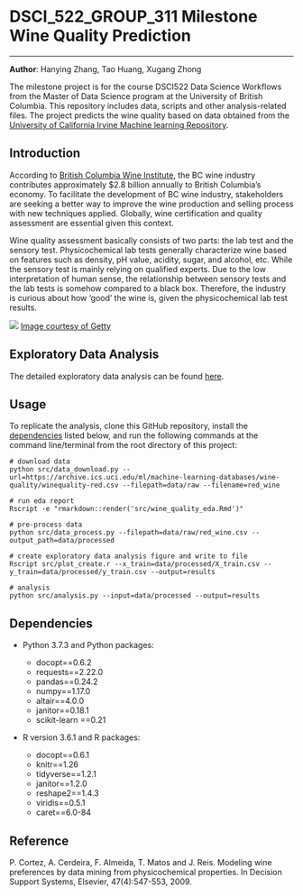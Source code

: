 # DSCI_522_GROUP_311 Milestone Wine Quality Prediction
-------------
**Author**: Hanying Zhang, Tao Huang, Xugang Zhong

The milestone project is for the course DSCI522 Data Science Workflows from the Master of Data Science program at the University of British Columbia. This repository includes data, scripts and other analysis-related files. The project predicts the wine quality based on data obtained from the [University of California Irvine Machine learning Repository](http://archive.ics.uci.edu/ml/datasets/Wine+Quality). 

## Introduction

According to [British Columbia Wine Institute](https://winebc.com/industry/media/quick-facts/), the BC wine industry contributes approximately $2.8 billion annually to British Columbia’s economy. To facilitate the development of BC wine industry, stakeholders are seeking a better way to improve the wine production and selling process with new techniques applied. Globally, wine certification and quality assessment are essential given this context. 

Wine quality assessment basically consists of two parts: the lab test and the sensory test. Physicochemical lab tests generally characterize wine based on features such as density, pH value, acidity, sugar, and alcohol, etc. While the sensory test is mainly relying on qualified experts. Due to the low interpretation of human sense, the relationship between sensory tests and the lab tests is somehow compared to a black box. Therefore, the industry is curious about how ‘good’ the wine is, given the physicochemical lab test results. 


![](https://253qv1sx4ey389p9wtpp9sj0-wpengine.netdna-ssl.com/wp-content/uploads/2019/02/Wine_Cert_Programs_GettyImages_636693944_1920x1280.jpg)
[Image courtesy of Getty](https://253qv1sx4ey389p9wtpp9sj0-wpengine.netdna-ssl.com/wp-content/uploads/2019/02/Wine_Cert_Programs_GettyImages_636693944_1920x1280.jpg)


## Exploratory Data Analysis

The detailed exploratory data analysis can be found [here](https://github.com/UBC-MDS/DSCI_522_GROUP_311/blob/6580b870cce823647df756aa431ecc9a185b786e/src/wine_quality_eda.md).

## Usage

To replicate the analysis, clone this GitHub repository, install the [dependencies](#dependencies) listed below, and run the following commands at the command line/terminal from the root directory of this project:
```
# download data
python src/data_download.py --url=https://archive.ics.uci.edu/ml/machine-learning-databases/wine-quality/winequality-red.csv --filepath=data/raw --filename=red_wine

# run eda report
Rscript -e "rmarkdown::render('src/wine_quality_eda.Rmd')"

# pre-process data 
python src/data_process.py --filepath=data/raw/red_wine.csv --output_path=data/processed

# create exploratory data analysis figure and write to file 
Rscript src/plot_create.r --x_train=data/processed/X_train.csv --y_train=data/processed/y_train.csv --output=results

# analysis
python src/analysis.py --input=data/processed --output=results
```

## Dependencies

- Python 3.7.3 and Python packages:
  - docopt==0.6.2
  - requests==2.22.0
  - pandas==0.24.2
  - numpy==1.17.0
  - altair==4.0.0
  - janitor==0.18.1
  - scikit-learn ==0.21

- R version 3.6.1 and R packages:
  - docopt==0.6.1
  - knitr==1.26
  - tidyverse==1.2.1
  - janitor==1.2.0
  - reshape2==1.4.3
  - viridis==0.5.1
  - caret==6.0-84


## Reference

P. Cortez, A. Cerdeira, F. Almeida, T. Matos and J. Reis. Modeling wine preferences by data mining from physicochemical properties. In Decision Support Systems, Elsevier, 47(4):547-553, 2009. 
